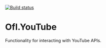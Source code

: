 [![Build status](https://ci.appveyor.com/api/projects/status/5dmelgqnmj0vbh6f?svg=true)](https://ci.appveyor.com/project/OneFrameLink/ofl-youtube)

# Ofl.YouTube
Functionality for interacting with YouTube APIs.
